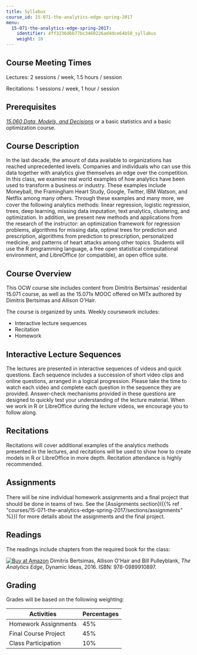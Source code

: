 ```yaml
---
title: Syllabus
course_id: 15-071-the-analytics-edge-spring-2017
menu:
  15-071-the-analytics-edge-spring-2017:
    identifier: 4ff3236dbb77bc3460226ad4dce64b50_syllabus
    weight: 10
---
```

Course Meeting Times
--------------------

Lectures: 2 sessions / week, 1.5 hours / session

Recitations: 1 sessions / week, 1 hour / session

Prerequisites
-------------

_[15.060 Data, Models, and Decisions](./resolveuid/31a9e9351e27ba0bfadf67db5c387b5b)_ or a basic statistics and a basic optimization course.

Course Description
------------------

In the last decade, the amount of data available to organizations has reached unprecedented levels. Companies and individuals who can use this data together with analytics give themselves an edge over the competition. In this class, we examine real world examples of how analytics have been used to transform a business or industry. These examples include Moneyball, the Framingham Heart Study, Google, Twitter, IBM Watson, and Netﬂix among many others. Through these examples and many more, we cover the following analytics methods: linear regression, logistic regression, trees, deep learning, missing data imputation, text analytics, clustering, and optimization. In addition, we present new methods and applications from the research of the instructor: an optimization framework for regression problems, algorithms for missing data, optimal trees for prediction and prescription, algorithms from prediction to prescription, personalized medicine, and patterns of heart attacks among other topics. Students will use the R programming language, a free open statistical computational environment, and LibreOffice (or compatible), an open office suite.

Course Overview
---------------

This OCW course site includes content from Dimitris Bertsimas' residential 15.071 course, as well as the 15.071x MOOC offered on MITx authored by Dimitris Bertsimas and Allison O'Hair.

The course is organized by units. Weekly coursework includes:

*   Interactive lecture sequences
*   Recitation
*   Homework

Interactive Lecture Sequences
-----------------------------

The lectures are presented in interactive sequences of videos and quick questions. Each sequence includes a succession of short video clips and online questions, arranged in a logical progression. Please take the time to watch each video and complete each question in the sequence they are provided. Answer-check mechanisms provided in these questions are designed to quickly test your understanding of the lecture material. When we work in R or LibreOffice during the lecture videos, we encourage you to follow along.

Recitations
-----------

Recitations will cover additional examples of the analytics methods presented in the lectures, and recitations will be used to show how to create models in R or LibreOffice in more depth. Recitation attendance is highly recommended.

Assignments
-----------

There will be nine individual homework assignments and a ﬁnal project that should be done in teams of two. See the [Assignments section]({{% ref "courses/15-071-the-analytics-edge-spring-2017/sections/assignments" %}}) for more details about the assignments and the final project.

Readings
--------

The readings include chapters from the required book for the class: 

[![Buy at Amazon](/images/a_logo_17.gif)](http://www.amazon.com/exec/obidos/ASIN/098991089X/ref=nosim/mitopencourse-20) Dimitris Bertsimas, Allison O'Hair and Bill Pulleyblank, _The Analytics Edge_, Dynamic Ideas, 2016. ISBN: 978-0989910897.

Grading
-------

Grades will be based on the following weighting:

| Activities | Percentages |
| --- | --- |
| Homework Assignments | 45% |
| Final Course Project | 45% |
| Class Participation | 10%